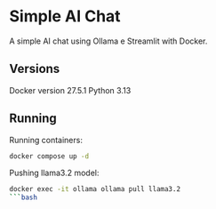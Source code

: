# Simple AI Chat
A simple AI chat using Ollama e Streamlit with Docker.

## Versions

Docker version 27.5.1
Python 3.13

## Running

Running containers: 
```bash
docker compose up -d
```

Pushing llama3.2 model:
```bash
docker exec -it ollama ollama pull llama3.2
```bash